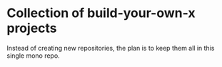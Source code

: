 # Collection of build-your-own-x projects

Instead of creating new repositories, the plan is to keep them all in this single mono repo.
